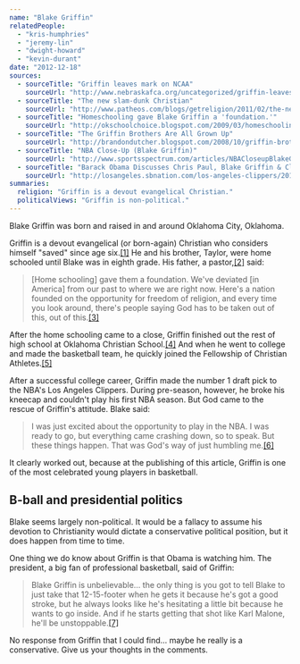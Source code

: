 ```yaml
---
name: "Blake Griffin"
relatedPeople:
  - "kris-humphries"
  - "jeremy-lin"
  - "dwight-howard"
  - "kevin-durant"
date: "2012-12-18"
sources:
  - sourceTitle: "Griffin leaves mark on NCAA"
    sourceUrl: "http://www.nebraskafca.org/uncategorized/griffin-leaves-mark-on-ncaa/"
  - sourceTitle: "The new slam-dunk Christian"
    sourceUrl: "http://www.patheos.com/blogs/getreligion/2011/02/the-new-slam-dunk-christian/"
  - sourceTitle: "Homeschooling gave Blake Griffin a 'foundation.'"
    sourceUrl: "http://okschoolchoice.blogspot.com/2009/03/homeschooling-gave-blake-griffin.html"
  - sourceTitle: "The Griffin Brothers Are All Grown Up"
    sourceUrl: "http://brandondutcher.blogspot.com/2008/10/griffin-brothers-are-all-grown-up.html"
  - sourceTitle: "NBA Close-Up (Blake Griffin)"
    sourceUrl: "http://www.sportsspectrum.com/articles/NBACloseupBlakeGriffin-February2011.php"
  - sourceTitle: "Barack Obama Discusses Chris Paul, Blake Griffin & Clippers On Bill Simmons Podcast"
    sourceUrl: "http://losangeles.sbnation.com/los-angeles-clippers/2012/3/1/2835894/barack-obama-bill-simmons-podcast-transcript-chris-paul-blake-griffin-clipper"
summaries:
  religion: "Griffin is a devout evangelical Christian."
  politicalViews: "Griffin is non-political."
---
```


Blake Griffin was born and raised in and around Oklahoma City, Oklahoma.

Griffin is a devout evangelical (or born-again) Christian who considers himself "saved" since age six.<a class="source-citation" href="#http%3A%2F%2Fwww.nebraskafca.org%2Funcategorized%2Fgriffin-leaves-mark-on-ncaa%2F" title="Griffin leaves mark on NCAA">[1]</a> He and his brother, Taylor, were home schooled until Blake was in eighth grade. His father, a pastor,<a class="source-citation" href="#http%3A%2F%2Fwww.patheos.com%2Fblogs%2Fgetreligion%2F2011%2F02%2Fthe-new-slam-dunk-christian%2F" title="The new slam-dunk Christian">[2]</a> said:

>[Home schooling] gave them a foundation. We've deviated [in America] from our past to where we are right now. Here's a nation founded on the opportunity for freedom of religion, and every time you look around, there's people saying God has to be taken out of this, out of this.<a class="source-citation" href="#http%3A%2F%2Fokschoolchoice.blogspot.com%2F2009%2F03%2Fhomeschooling-gave-blake-griffin.html" title="Homeschooling gave Blake Griffin a &apos;foundation.&apos;">[3]</a>

After the home schooling came to a close, Griffin finished out the rest of high school at Oklahoma Christian School.<a class="source-citation" href="#http%3A%2F%2Fbrandondutcher.blogspot.com%2F2008%2F10%2Fgriffin-brothers-are-all-grown-up.html" title="The Griffin Brothers Are All Grown Up">[4]</a> And when he went to college and made the basketball team, he quickly joined the Fellowship of Christian Athletes.<a class="source-citation" href="#http%3A%2F%2Fwww.nebraskafca.org%2Funcategorized%2Fgriffin-leaves-mark-on-ncaa%2F" title="Griffin leaves mark on NCAA">[5]</a>

After a successful college career, Griffin made the number 1 draft pick to the NBA's Los Angeles Clippers. During pre-season, however, he broke his kneecap and couldn't play his first NBA season. But God came to the rescue of Griffin's attitude. Blake said:

>I was just excited about the opportunity to play in the NBA. I was ready to go, but everything came crashing down, so to speak. But these things happen. That was God's way of just humbling me.<a class="source-citation" href="#http%3A%2F%2Fwww.sportsspectrum.com%2Farticles%2FNBACloseupBlakeGriffin-February2011.php" title="NBA Close-Up (Blake Griffin)">[6]</a>

It clearly worked out, because at the publishing of this article, Griffin is one of the most celebrated young players in basketball.


## B-ball and presidential politics

Blake seems largely non-political. It would be a fallacy to assume his devotion to Christianity would dictate a conservative political position, but it does happen from time to time.

One thing we do know about Griffin is that Obama is watching him. The president, a big fan of professional basketball, said of Griffin:

>Blake Griffin is unbelievable… the only thing is you got to tell Blake to just take that 12-15-footer when he gets it because he's got a good stroke, but he always looks like he's hesitating a little bit because he wants to go inside. And if he starts getting that shot like Karl Malone, he'll be unstoppable.<a class="source-citation" href="#http%3A%2F%2Flosangeles.sbnation.com%2Flos-angeles-clippers%2F2012%2F3%2F1%2F2835894%2Fbarack-obama-bill-simmons-podcast-transcript-chris-paul-blake-griffin-clipper" title="Barack Obama Discusses Chris Paul, Blake Griffin &amp; Clippers On Bill Simmons Podcast">[7]</a>

No response from Griffin that I could find… maybe he really is a conservative. Give us your thoughts in the comments.